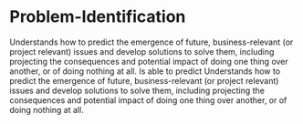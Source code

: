 # Problem-Identification
Understands how to predict the emergence of future, business-relevant (or project relevant) issues and develop solutions to solve them, including projecting the consequences and potential impact of doing one thing over another, or of doing nothing at all.  Is able to predict Understands how to predict the emergence of future, business-relevant (or project relevant) issues and develop solutions to solve them, including projecting the consequences and potential impact of doing one thing over another, or of doing nothing at all.
